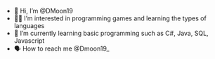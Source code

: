 - 🌙 Hi, I’m @DMoon19
- 👨‍💻 I’m interested in programming games and learning the types of languages
- 📄 I’m currently learning basic programming such as C#, Java, SQL, Javascript
- 🗣 How to reach me @Dmoon19_
